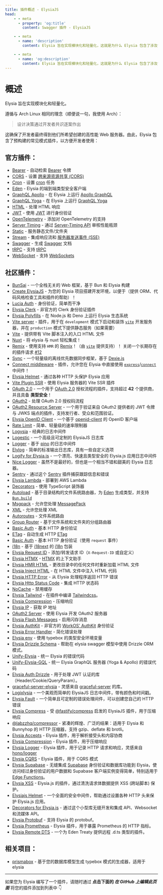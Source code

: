 ```yaml
---
title: 插件概述 - ElysiaJS
head:
    - - meta
      - property: 'og:title'
        content: Swagger 插件 - ElysiaJS

    - - meta
      - name: 'description'
        content: Elysia 旨在实现模块化和轻量化，这就是为什么 Elysia 包含了涉及常见模式的预构建插件，以方便开发者使用。Elysia 通过社区插件进一步增强，使其更加个性化。

    - - meta
      - name: 'og:description'
        content: Elysia 旨在实现模块化和轻量化，这就是为什么 Elysia 包含了涉及常见模式的预构建插件，以方便开发者使用。Elysia 通过社区插件进一步增强，使其更加个性化。
---
```


# 概述

Elysia 旨在实现模块化和轻量化。

遵循与 Arch Linux 相同的理念（顺便说一句，我使用 Arch）：

> 设计决策通过开发者共识逐案作出

这确保了开发者最终得到他们所希望创建的高性能 Web 服务器。由此，Elysia 包含了预构建的常见模式插件，以方便开发者使用：

## 官方插件：

-   [Bearer](/plugins/bearer) - 自动检索 [Bearer](https://swagger.io/docs/specification/authentication/bearer-authentication/) 令牌
-   [CORS](/plugins/cors) - 设置 [跨来源资源共享 (CORS)](https://developer.mozilla.org/en-US/docs/Web/HTTP/CORS)
-   [Cron](/plugins/cron) - 设置 [cron](https://en.wikipedia.org/wiki/Cron) 任务
-   [Eden](/eden/overview) - Elysia 的端到端类型安全客户端
-   [GraphQL Apollo](/plugins/graphql-apollo) - 在 Elysia 上运行 [Apollo GraphQL](https://www.apollographql.com/)
-   [GraphQL Yoga](/plugins/graphql-yoga) - 在 Elysia 上运行 [GraphQL Yoga](https://github.com/dotansimha/graphql-yoga)
-   [HTML](/plugins/html) - 处理 HTML 响应
-   [JWT](/plugins/jwt) - 使用 [JWT](https://jwt.io/) 进行身份验证
-   [OpenTelemetry](/plugins/opentelemetry) - 添加对 OpenTelemetry 的支持
-   [Server Timing](/plugins/server-timing) - 通过 [Server-Timing API](https://developer.mozilla.org/en-US/docs/Web/HTTP/Headers/Server-Timing) 审核性能瓶颈
-   [Static](/plugins/static) - 服务静态文件/文件夹
-   [Stream](/plugins/stream) - 集成响应流和 [服务器发送事件 (SSE)](https://developer.mozilla.org/en-US/docs/Web/API/Server-sent_events)
-   [Swagger](/plugins/swagger) - 生成 [Swagger](https://swagger.io/) 文档
-   [tRPC](/plugins/trpc) - 支持 [tRPC](https://trpc.io/)
-   [WebSocket](/patterns/websocket) - 支持 [WebSockets](https://developer.mozilla.org/en-US/docs/Web/API/WebSocket)

## 社区插件：

-   [BunSai](https://github.com/nikiskaarup/bunsai2) - 一个全栈无关的 Web 框架，基于 Bun 和 Elysia 构建
-   [Create ElysiaJS](https://github.com/kravetsone/create-elysiajs) - 为您的 Elysia 项目搭建开发环境，以便于（提供 ORM、代码风格检查工具和插件的帮助）！
-   [Lucia Auth](https://github.com/pilcrowOnPaper/lucia) - 身份验证，简单而干净
-   [Elysia Clerk](https://github.com/wobsoriano/elysia-clerk) - 非官方的 Clerk 身份验证插件
-   [Elysia Polyfills](https://github.com/bogeychan/elysia-polyfills) - 在 Node.js 和 Deno 上运行 Elysia 生态系统
-   [Vite server](https://github.com/kravetsone/elysia-vite-server) - 插件，用于在 `development` 模式下启动和装饰 [`vite`](https://vitejs.dev/) 开发服务器，并在 `production` 模式下提供静态服务（如果需要）
-   [Vite](https://github.com/timnghg/elysia-vite) - 提供带有 Vite 脚本注入的入口 HTML 文件
-   [Nuxt](https://github.com/trylovetom/elysiajs-nuxt) - 将 elysia 与 nuxt 轻松集成！
-   [Remix](https://github.com/kravetsone/elysia-remix) - 使用支持 `HMR` 的 [Remix](https://remix.run/)！（由 [`vite`](https://vitejs.dev/) 提供支持）！ 关闭一个长期存在的插件请求 [#12](https://github.com/elysiajs/elysia/issues/12)
-   [Sync](https://github.com/johnny-woodtke/elysiajs-sync) - 一个轻量级的离线优先数据同步框架，基于 [Dexie.js](https://dexie.org/)
-   [Connect middleware](https://github.com/kravetsone/elysia-connect-middleware) - 插件，允许您在 Elysia 中直接使用 [`express`](https://www.npmjs.com/package/express)/[`connect`](https://www.npmjs.com/package/connect) 中间件！
-   [Elysia Helmet](https://github.com/DevTobias/elysia-helmet) - 通过各种 HTTP 头保护 Elysia 应用
-   [Vite Plugin SSR](https://github.com/timnghg/elysia-vite-plugin-ssr) - 使用 Elysia 服务器的 Vite SSR 插件
-   [OAuth 2.0](https://github.com/kravetsone/elysia-oauth2) - 一个用于 [OAuth 2.0](https://en.wikipedia.org/wiki/OAuth) 授权流程的插件，支持超过 **42** 个提供商，并且具备 **类型安全**！
-   [OAuth2](https://github.com/bogeychan/elysia-oauth2) - 处理 OAuth 2.0 授权码流程
-   [OAuth2 Resource Server](https://github.com/ap-1/elysia-oauth2-resource-server) - 一个用于验证来自 OAuth2 提供者的 JWT 令牌与 JWKS 端点的插件，支持发行者、受众和范围验证。
-   [Elysia OpenID Client](https://github.com/macropygia/elysia-openid-client) - 一个基于 [openid-client](https://github.com/panva/node-openid-client) 的 OpenID 客户端
-   [Rate Limit](https://github.com/rayriffy/elysia-rate-limit) - 简单、轻量级的速率限制器
-   [Logysia](https://github.com/tristanisham/logysia) - 经典的日志中间件
-   [Logestic](https://github.com/cybercoder-naj/logestic) - 一个高级且可定制的 ElysiaJS 日志库
-   [Logger](https://github.com/bogeychan/elysia-logger) - 基于 [pino](https://github.com/pinojs/pino) 的日志中间件
-   [Elylog](https://github.com/eajr/elylog) - 简单的标准输出日志库，具有一些自定义选项
-   [Logify for Elysia.js](https://github.com/0xrasla/logify) - 一个漂亮、快速且类型安全的 Elysia.js 应用日志中间件
-   [Nice Logger](https://github.com/tanishqmanuja/nice-logger) - 虽然不是最好的，但也是一个相当不错和甜美的 Elysia 日志器。
-   [Sentry](https://github.com/johnny-woodtke/elysiajs-sentry) - 通过这个 [Sentry](https://docs.sentry.io/) 插件捕获跟踪信息和错误
-   [Elysia Lambda](https://github.com/TotalTechGeek/elysia-lambda) - 部署到 AWS Lambda
-   [Decorators](https://github.com/gaurishhs/elysia-decorators) - 使用 TypeScript 装饰器
-   [Autoload](https://github.com/kravetsone/elysia-autoload) - 基于目录结构的文件系统路由器，为 [Eden](https://elysiajs.com/eden/overview.html) 生成类型，并支持 [`Bun.build`](https://github.com/kravetsone/elysia-autoload?tab=readme-ov-file#bun-build-usage)
-   [Msgpack](https://github.com/kravetsone/elysia-msgpack) - 允许您处理 [MessagePack](https://msgpack.org)
-   [XML](https://github.com/kravetsone/elysia-xml) - 允许您处理 XML
-   [Autoroutes](https://github.com/wobsoriano/elysia-autoroutes) - 文件系统路由
-   [Group Router](https://github.com/itsyoboieltr/elysia-group-router) - 基于文件系统和文件夹的分组路由器
-   [Basic Auth](https://github.com/itsyoboieltr/elysia-basic-auth) - 基本 HTTP 身份验证
-   [ETag](https://github.com/bogeychan/elysia-etag) - 自动生成 HTTP [ETag](https://developer.mozilla.org/en-US/docs/Web/HTTP/Headers/ETag)
-   [Basic Auth](https://github.com/eelkevdbos/elysia-basic-auth) - 基本 HTTP 身份验证（使用 `request` 事件）
-   [i18n](https://github.com/eelkevdbos/elysia-i18next) - 基于 [i18next](https://www.i18next.com/) 的 [i18n](https://developer.mozilla.org/en-US/docs/Mozilla/Add-ons/WebExtensions/API/i18n) 包装
-   [Elysia Request ID](https://github.com/gtramontina/elysia-requestid) - 添加/转发请求 ID（`X-Request-ID` 或自定义）
-   [Elysia HTMX](https://github.com/gtramontina/elysia-htmx) - [HTMX](https://htmx.org/) 的上下文助手
-   [Elysia HMR HTML](https://github.com/gtrabanco/elysia-hmr-html) - 更改目录中的任何文件时重新加载 HTML 文件
-   [Elysia Inject HTML](https://github.com/gtrabanco/elysia-inject-html) - 在 HTML 文件中注入 HTML 代码
-   [Elysia HTTP Error](https://github.com/yfrans/elysia-http-error) - 从 Elysia 处理程序返回 HTTP 错误
-   [Elysia Http Status Code](https://github.com/sylvain12/elysia-http-status-code) - 集成 HTTP 状态码
-   [NoCache](https://github.com/gaurishhs/elysia-nocache) - 禁用缓存
-   [Elysia Tailwind](https://github.com/gtramontina/elysia-tailwind) - 在插件中编译 [Tailwindcss](https://tailwindcss.com/)。
-   [Elysia Compression](https://github.com/gusb3ll/elysia-compression) - 压缩响应
-   [Elysia IP](https://github.com/gaurishhs/elysia-ip) - 获取 IP 地址
-   [OAuth2 Server](https://github.com/myazarc/elysia-oauth2-server) - 使用 Elysia 开发 OAuth2 服务器
-   [Elysia Flash Messages](https://github.com/gtramontina/elysia-flash-messages) - 启用闪存消息
-   [Elysia AuthKit](https://github.com/gtramontina/elysia-authkit) - 非官方的 [WorkOS' AuthKit](https://www.authkit.com/) 身份验证
-   [Elysia Error Handler](https://github.com/gtramontina/elysia-error-handler) - 简化错误处理
-   [Elysia env](https://github.com/yolk-oss/elysia-env) - 使用 typebox 的类型安全环境变量
-   [Elysia Drizzle Schema](https://github.com/Edsol/elysia-drizzle-schema) - 帮助在 elysia swagger 模型中使用 Drizzle ORM 模式。
-   [Unify-Elysia](https://github.com/qlaffont/unify-elysia) - 统一 Elysia 的错误代码
-   [Unify-Elysia-GQL](https://github.com/qlaffont/unify-elysia-gql) - 统一 Elysia GraphQL 服务器 (Yoga & Apollo) 的错误代码
-   [Elysia Auth Drizzle](https://github.com/qlaffont/elysia-auth-drizzle) - 用于处理 JWT 认证的库（Header/Cookie/QueryParam）。
-   [graceful-server-elysia](https://github.com/qlaffont/graceful-server-elysia) - 灵感来自 [graceful-server](https://github.com/gquittet/graceful-server) 的库。
-   [Logixlysia](https://github.com/PunGrumpy/logixlysia) - 一个美观而简单的 ElysiaJS 日志中间件，带有颜色和时间戳。
-   [Elysia Fault](https://github.com/vitorpldev/elysia-fault) - 一个简单且可定制的错误处理间件，可以创建您自己的 HTTP 错误
-   [Elysia Compress](https://github.com/vermaysha/elysia-compress) - 受 [@fastify/compress](https://github.com/fastify/fastify-compress) 启发的 ElysiaJS 插件，用于压缩响应
-   [@labzzhq/compressor](https://github.com/labzzhq/compressor/) - 紧凑的辉煌、广泛的结果：适用于 Elysia 和 Bunnyhop 的 HTTP 压缩器，支持 gzip、deflate 和 brotli。
-   [Elysia Accepts](https://github.com/morigs/elysia-accepts) - Elysia 插件，用于解析接受头和内容协商
-   [Elysia Compression](https://github.com/chneau/elysia-compression) - Elysia 插件，用于压缩响应
-   [Elysia Logger](https://github.com/chneau/elysia-logger) - Elysia 插件，用于记录 HTTP 请求和响应，灵感来自 [hono/logger](https://hono.dev/docs/middleware/builtin/logger)
-   [Elysia CQRS](https://github.com/jassix/elysia-cqrs) - Elysia 插件，用于 CQRS 模式
-   [Elysia Supabase](https://github.com/mastermakrela/elysia-supabase) - 无缝集成 [Supabase](https://supabase.com/) 身份验证和数据库功能到 Elysia，使访问经过身份验证的用户数据和 Supabase 客户端实例变得简单，特别适用于 [Edge Functions](https://supabase.com/docs/guides/functions)。
-   [Elysia XSS](https://www.npmjs.com/package/elysia-xss) - Elysia.js 的插件，通过清洗请求体数据提供 XSS (跨站脚本) 保护。
-   [Elysiajs Helmet](https://www.npmjs.com/package/elysiajs-helmet) - 一个全面的安全中间件，帮助通过设置各种 HTTP 头来保护 Elysia.js 应用。
-   [Decorators for Elysia.js](https://github.com/Ateeb-Khan-97/better-elysia) - 通过这个小型库无缝开发和集成 API、Websocket 和流媒体 API。
-   [Elysia Protobuf](https://github.com/ilyhalight/elysia-protobuf) - 支持 Elysia 的 protobuf。
-   [Elysia Prometheus](https://github.com/m1handr/elysia-prometheus) - Elysia 插件，用于暴露 Prometheus 的 HTTP 指标。
-   [Elysia Remote DTS](https://github.com/rayriffy/elysia-remote-dts) - 一个为 Eden Treaty 提供远程 .d.ts 类型的插件。

## 相关项目：
-   [prismabox](https://github.com/m1212e/prismabox) - 基于您的数据库模型生成 typebox 模式的生成器，适用于 elysia

---

如果您为 Elysia 编写了一个插件，请随时通过 **点击下面的 <i>在 GitHub 上编辑此页面</i>** 将您的插件添加到列表中 👇